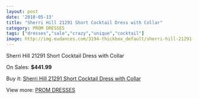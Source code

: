 ```yaml
---
layout: post
date: '2018-05-13'
title: "Sherri Hill 21291 Short Cocktail Dress with Collar"
category: PROM DRESSES
tags: ["dresses","sale","crazy","unique","cocktail"]
image: http://img.eudances.com/3194-thickbox_default/sherri-hill-21291-short-cocktail-dress-with-collar.jpg
---
```

Sherri Hill 21291 Short Cocktail Dress with Collar

On Sales: **$441.99**
<a href="https://www.eudances.com/en/prom-dresses/1097-sherri-hill-21291-short-cocktail-dress-with-collar.html"><amp-img layout="responsive" width="600" height="600" src="//img.eudances.com/3194-thickbox_default/sherri-hill-21291-short-cocktail-dress-with-collar.jpg" alt="Sherri Hill 21291 Short Cocktail Dress with Collar 0" /></a>
<a href="https://www.eudances.com/en/prom-dresses/1097-sherri-hill-21291-short-cocktail-dress-with-collar.html"><amp-img layout="responsive" width="600" height="600" src="//img.eudances.com/3197-thickbox_default/sherri-hill-21291-short-cocktail-dress-with-collar.jpg" alt="Sherri Hill 21291 Short Cocktail Dress with Collar 1" /></a>
<a href="https://www.eudances.com/en/prom-dresses/1097-sherri-hill-21291-short-cocktail-dress-with-collar.html"><amp-img layout="responsive" width="600" height="600" src="//img.eudances.com/3196-thickbox_default/sherri-hill-21291-short-cocktail-dress-with-collar.jpg" alt="Sherri Hill 21291 Short Cocktail Dress with Collar 2" /></a>
<a href="https://www.eudances.com/en/prom-dresses/1097-sherri-hill-21291-short-cocktail-dress-with-collar.html"><amp-img layout="responsive" width="600" height="600" src="//img.eudances.com/3195-thickbox_default/sherri-hill-21291-short-cocktail-dress-with-collar.jpg" alt="Sherri Hill 21291 Short Cocktail Dress with Collar 3" /></a>

Buy it: [Sherri Hill 21291 Short Cocktail Dress with Collar](https://www.eudances.com/en/prom-dresses/1097-sherri-hill-21291-short-cocktail-dress-with-collar.html "Sherri Hill 21291 Short Cocktail Dress with Collar")

View more: [PROM DRESSES](https://www.eudances.com/en/13-prom-dresses "PROM DRESSES")